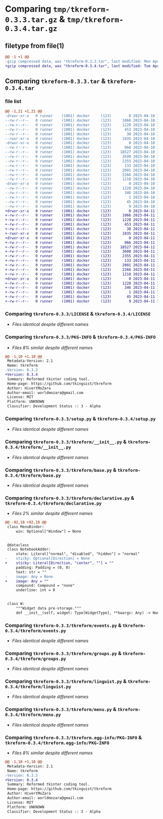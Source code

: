 # Comparing `tmp/tkreform-0.3.3.tar.gz` & `tmp/tkreform-0.3.4.tar.gz`

## filetype from file(1)

```diff
@@ -1 +1 @@
-gzip compressed data, was "tkreform-0.3.3.tar", last modified: Mon Apr 10 16:49:41 2023, max compression
+gzip compressed data, was "tkreform-0.3.4.tar", last modified: Tue Apr 11 18:17:24 2023, max compression
```

## Comparing `tkreform-0.3.3.tar` & `tkreform-0.3.4.tar`

### file list

```diff
@@ -1,21 +1,21 @@
-drwxr-xr-x   0 runner    (1001) docker     (123)        0 2023-04-10 16:49:41.970293 tkreform-0.3.3/
--rw-r--r--   0 runner    (1001) docker     (123)     1066 2023-04-10 16:49:36.000000 tkreform-0.3.3/LICENSE
--rw-r--r--   0 runner    (1001) docker     (123)     1228 2023-04-10 16:49:41.970293 tkreform-0.3.3/PKG-INFO
--rw-r--r--   0 runner    (1001) docker     (123)      453 2023-04-10 16:49:36.000000 tkreform-0.3.3/README.md
--rw-r--r--   0 runner    (1001) docker     (123)       38 2023-04-10 16:49:41.970293 tkreform-0.3.3/setup.cfg
--rwxr-xr-x   0 runner    (1001) docker     (123)     1035 2023-04-10 16:49:36.000000 tkreform-0.3.3/setup.py
-drwxr-xr-x   0 runner    (1001) docker     (123)        0 2023-04-10 16:49:41.970293 tkreform-0.3.3/tkreform/
--rw-r--r--   0 runner    (1001) docker     (123)      966 2023-04-10 16:49:36.000000 tkreform-0.3.3/tkreform/__init__.py
--rw-r--r--   0 runner    (1001) docker     (123)    18527 2023-04-10 16:49:36.000000 tkreform-0.3.3/tkreform/base.py
--rw-r--r--   0 runner    (1001) docker     (123)     3599 2023-04-10 16:49:36.000000 tkreform-0.3.3/tkreform/declarative.py
--rw-r--r--   0 runner    (1001) docker     (123)     2355 2023-04-10 16:49:36.000000 tkreform-0.3.3/tkreform/events.py
--rw-r--r--   0 runner    (1001) docker     (123)      133 2023-04-10 16:49:36.000000 tkreform-0.3.3/tkreform/exceptions.py
--rw-r--r--   0 runner    (1001) docker     (123)     2001 2023-04-10 16:49:36.000000 tkreform-0.3.3/tkreform/groups.py
--rw-r--r--   0 runner    (1001) docker     (123)     2266 2023-04-10 16:49:36.000000 tkreform-0.3.3/tkreform/linguist.py
--rw-r--r--   0 runner    (1001) docker     (123)     1218 2023-04-10 16:49:36.000000 tkreform-0.3.3/tkreform/menu.py
-drwxr-xr-x   0 runner    (1001) docker     (123)        0 2023-04-10 16:49:41.970293 tkreform-0.3.3/tkreform.egg-info/
--rw-r--r--   0 runner    (1001) docker     (123)     1228 2023-04-10 16:49:41.000000 tkreform-0.3.3/tkreform.egg-info/PKG-INFO
--rw-r--r--   0 runner    (1001) docker     (123)      346 2023-04-10 16:49:41.000000 tkreform-0.3.3/tkreform.egg-info/SOURCES.txt
--rw-r--r--   0 runner    (1001) docker     (123)        1 2023-04-10 16:49:41.000000 tkreform-0.3.3/tkreform.egg-info/dependency_links.txt
--rw-r--r--   0 runner    (1001) docker     (123)       45 2023-04-10 16:49:41.000000 tkreform-0.3.3/tkreform.egg-info/requires.txt
--rw-r--r--   0 runner    (1001) docker     (123)        9 2023-04-10 16:49:41.000000 tkreform-0.3.3/tkreform.egg-info/top_level.txt
+drwxr-xr-x   0 runner    (1001) docker     (123)        0 2023-04-11 18:17:24.202396 tkreform-0.3.4/
+-rw-r--r--   0 runner    (1001) docker     (123)     1066 2023-04-11 18:17:21.000000 tkreform-0.3.4/LICENSE
+-rw-r--r--   0 runner    (1001) docker     (123)     1228 2023-04-11 18:17:24.202396 tkreform-0.3.4/PKG-INFO
+-rw-r--r--   0 runner    (1001) docker     (123)      453 2023-04-11 18:17:21.000000 tkreform-0.3.4/README.md
+-rw-r--r--   0 runner    (1001) docker     (123)       38 2023-04-11 18:17:24.202396 tkreform-0.3.4/setup.cfg
+-rwxr-xr-x   0 runner    (1001) docker     (123)     1035 2023-04-11 18:17:21.000000 tkreform-0.3.4/setup.py
+drwxr-xr-x   0 runner    (1001) docker     (123)        0 2023-04-11 18:17:24.198395 tkreform-0.3.4/tkreform/
+-rw-r--r--   0 runner    (1001) docker     (123)      966 2023-04-11 18:17:21.000000 tkreform-0.3.4/tkreform/__init__.py
+-rw-r--r--   0 runner    (1001) docker     (123)    18527 2023-04-11 18:17:21.000000 tkreform-0.3.4/tkreform/base.py
+-rw-r--r--   0 runner    (1001) docker     (123)     3608 2023-04-11 18:17:21.000000 tkreform-0.3.4/tkreform/declarative.py
+-rw-r--r--   0 runner    (1001) docker     (123)     2355 2023-04-11 18:17:21.000000 tkreform-0.3.4/tkreform/events.py
+-rw-r--r--   0 runner    (1001) docker     (123)      133 2023-04-11 18:17:21.000000 tkreform-0.3.4/tkreform/exceptions.py
+-rw-r--r--   0 runner    (1001) docker     (123)     2001 2023-04-11 18:17:21.000000 tkreform-0.3.4/tkreform/groups.py
+-rw-r--r--   0 runner    (1001) docker     (123)     2266 2023-04-11 18:17:21.000000 tkreform-0.3.4/tkreform/linguist.py
+-rw-r--r--   0 runner    (1001) docker     (123)     1218 2023-04-11 18:17:21.000000 tkreform-0.3.4/tkreform/menu.py
+drwxr-xr-x   0 runner    (1001) docker     (123)        0 2023-04-11 18:17:24.202396 tkreform-0.3.4/tkreform.egg-info/
+-rw-r--r--   0 runner    (1001) docker     (123)     1228 2023-04-11 18:17:24.000000 tkreform-0.3.4/tkreform.egg-info/PKG-INFO
+-rw-r--r--   0 runner    (1001) docker     (123)      346 2023-04-11 18:17:24.000000 tkreform-0.3.4/tkreform.egg-info/SOURCES.txt
+-rw-r--r--   0 runner    (1001) docker     (123)        1 2023-04-11 18:17:24.000000 tkreform-0.3.4/tkreform.egg-info/dependency_links.txt
+-rw-r--r--   0 runner    (1001) docker     (123)       45 2023-04-11 18:17:24.000000 tkreform-0.3.4/tkreform.egg-info/requires.txt
+-rw-r--r--   0 runner    (1001) docker     (123)        9 2023-04-11 18:17:24.000000 tkreform-0.3.4/tkreform.egg-info/top_level.txt
```

### Comparing `tkreform-0.3.3/LICENSE` & `tkreform-0.3.4/LICENSE`

 * *Files identical despite different names*

### Comparing `tkreform-0.3.3/PKG-INFO` & `tkreform-0.3.4/PKG-INFO`

 * *Files 8% similar despite different names*

```diff
@@ -1,10 +1,10 @@
 Metadata-Version: 2.1
 Name: tkreform
-Version: 0.3.3
+Version: 0.3.4
 Summary: Reformed tkinter coding tool.
 Home-page: https://github.com/tkinguist/tkreform
 Author: HivertMoZara
 Author-email: worldmozara@gmail.com
 License: MIT
 Platform: UNKNOWN
 Classifier: Development Status :: 3 - Alpha
```

### Comparing `tkreform-0.3.3/setup.py` & `tkreform-0.3.4/setup.py`

 * *Files identical despite different names*

### Comparing `tkreform-0.3.3/tkreform/__init__.py` & `tkreform-0.3.4/tkreform/__init__.py`

 * *Files identical despite different names*

### Comparing `tkreform-0.3.3/tkreform/base.py` & `tkreform-0.3.4/tkreform/base.py`

 * *Files identical despite different names*

### Comparing `tkreform-0.3.3/tkreform/declarative.py` & `tkreform-0.3.4/tkreform/declarative.py`

 * *Files 2% similar despite different names*

```diff
@@ -92,18 +92,18 @@
 class MenuBinder:
     win: Optional["Window"] = None
 
 
 @dataclass
 class NotebookAdder:
     state: Literal["normal", "disabled", "hidden"] = "normal"
-    sticky: Optional[Direction] = None
+    sticky: Literal[Direction, "center", ""] = ""
     padding: Padding = (0, 0)
     text: str = ""
-    image: Any = None
+    image: Any = ""
     compound: Compound = "none"
     underline: int = 0
 
 
 class W:
     """Widget data pre-storage."""
     def __init__(self, widget: Type[WidgetType], **kwargs: Any) -> None:
```

### Comparing `tkreform-0.3.3/tkreform/events.py` & `tkreform-0.3.4/tkreform/events.py`

 * *Files identical despite different names*

### Comparing `tkreform-0.3.3/tkreform/groups.py` & `tkreform-0.3.4/tkreform/groups.py`

 * *Files identical despite different names*

### Comparing `tkreform-0.3.3/tkreform/linguist.py` & `tkreform-0.3.4/tkreform/linguist.py`

 * *Files identical despite different names*

### Comparing `tkreform-0.3.3/tkreform/menu.py` & `tkreform-0.3.4/tkreform/menu.py`

 * *Files identical despite different names*

### Comparing `tkreform-0.3.3/tkreform.egg-info/PKG-INFO` & `tkreform-0.3.4/tkreform.egg-info/PKG-INFO`

 * *Files 8% similar despite different names*

```diff
@@ -1,10 +1,10 @@
 Metadata-Version: 2.1
 Name: tkreform
-Version: 0.3.3
+Version: 0.3.4
 Summary: Reformed tkinter coding tool.
 Home-page: https://github.com/tkinguist/tkreform
 Author: HivertMoZara
 Author-email: worldmozara@gmail.com
 License: MIT
 Platform: UNKNOWN
 Classifier: Development Status :: 3 - Alpha
```


